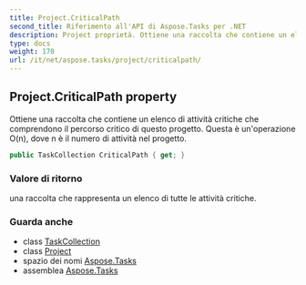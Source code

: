 ```yaml
---
title: Project.CriticalPath
second_title: Riferimento all'API di Aspose.Tasks per .NET
description: Project proprietà. Ottiene una raccolta che contiene un elenco di attività critiche che comprendono il percorso critico di questo progetto. Questa è unoperazione On dove n è il numero di attività nel progetto.
type: docs
weight: 170
url: /it/net/aspose.tasks/project/criticalpath/
---
```

## Project.CriticalPath property

Ottiene una raccolta che contiene un elenco di attività critiche che comprendono il percorso critico di questo progetto. Questa è un'operazione O(n), dove n è il numero di attività nel progetto.

```csharp
public TaskCollection CriticalPath { get; }
```

### Valore di ritorno

una raccolta che rappresenta un elenco di tutte le attività critiche.

### Guarda anche

* class [TaskCollection](../../taskcollection/)
* class [Project](../)
* spazio dei nomi [Aspose.Tasks](../../project/)
* assemblea [Aspose.Tasks](../../../)


